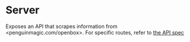 # Server

Exposes an API that scrapes information from <penguinmagic.com/openbox>. For
specific routes, refer to [the API spec](./api_spec.json)
